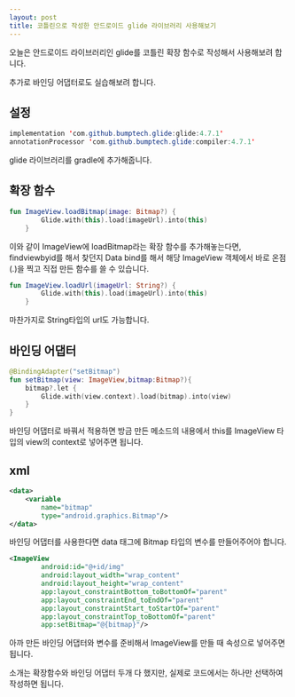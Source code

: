 ```yaml
---
layout: post
title: 코틀린으로 작성한 안드로이드 glide 라이브러리 사용해보기
---
```


오늘은 안드로이드 라이브러리인 glide를 코틀린 확장 함수로 작성해서 사용해보려 합니다.

추가로 바인딩 어댑터로도 실습해보려 합니다.

## 설정

```java
implementation 'com.github.bumptech.glide:glide:4.7.1'
annotationProcessor 'com.github.bumptech.glide:compiler:4.7.1'
```

glide 라이브러리를 gradle에 추가해줍니다.

## 확장 함수

```kotlin
fun ImageView.loadBitmap(image: Bitmap?) {
        Glide.with(this).load(imageUrl).into(this)
    }
```

이와 같이 ImageView에 loadBitmap라는 확장 함수를 추가해놓는다면, findviewbyid를 해서 찾던지 Data bind를 해서 해당 ImageView 객체에서 바로 온점(.)을 찍고
직접 만든 함수를 쓸 수 있습니다.

```kotlin
fun ImageView.loadUrl(imageUrl: String?) {
        Glide.with(this).load(imageUrl).into(this)
    }
```

마찬가지로 String타입의 url도 가능합니다.

## 바인딩 어댑터

```kotlin
@BindingAdapter("setBitmap")
fun setBitmap(view: ImageView,bitmap:Bitmap?){
    bitmap?.let {
        Glide.with(view.context).load(bitmap).into(view)
    }
}
```

바인딩 어댑터로 바꿔서 적용하면 방금 만든 메소드의 내용에서 this를 ImageView 타입의 view의 context로 넣어주면 됩니다.

## xml

```xml
<data>
    <variable
        name="bitmap"
        type="android.graphics.Bitmap"/>
</data>
```

바인딩 어댑터를 사용한다면 data 태그에 Bitmap 타입의 변수를 만들어주어야 합니다.

```xml
<ImageView
        android:id="@+id/img"
        android:layout_width="wrap_content"
        android:layout_height="wrap_content"
        app:layout_constraintBottom_toBottomOf="parent"
        app:layout_constraintEnd_toEndOf="parent"
        app:layout_constraintStart_toStartOf="parent"
        app:layout_constraintTop_toBottomOf="parent"
        app:setBitmap="@{bitmap}"/>
```

아까 만든 바인딩 어댑터와 변수를 준비해서 ImageView를 만들 때 속성으로 넣어주면 됩니다.

소개는 확장함수와 바인딩 어댑터 두개 다 했지만, 실제로 코드에서는 하나만 선택하여 작성하면 됩니다.